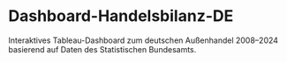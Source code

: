 # Dashboard-Handelsbilanz-DE
Interaktives Tableau-Dashboard zum deutschen Außenhandel 2008–2024 basierend auf Daten des Statistischen Bundesamts.
